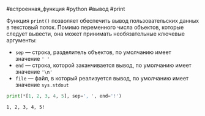 #встроенная_функция #python #вывод #print

Функция `print()` позволяет обеспечить вывод пользовательских данных в текстовый поток. Помимо переменного числа объектов, которые следует вывести, она может принимать необязательные ключевые аргументы:
- `sep` — строка, разделитель объектов, по умолчанию имеет значение `' '`
- `end` — строка, которой заканчивается вывод, по умолчанию имеет значение `'\n'`
- `file` — файл, в который реализуется вывод, по умолчанию имеет значение `sys.stdout`

```python
print(*[1, 2, 3, 4, 5], sep=', ', end='!')
```
```
1, 2, 3, 4, 5!
```